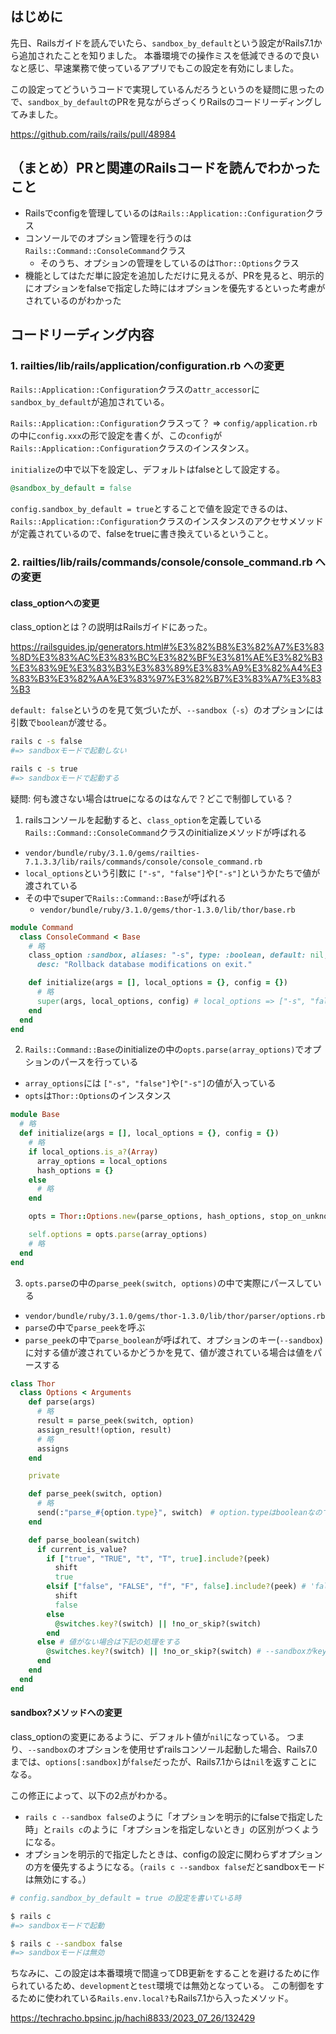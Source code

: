 ## はじめに

先日、Railsガイドを読んでいたら、`sandbox_by_default`という設定がRails7.1から追加されたことを知りました。
本番環境での操作ミスを低減できるので良いなと感じ、早速業務で使っているアプリでもこの設定を有効にしました。

この設定ってどういうコードで実現しているんだろうというのを疑問に思ったので、`sandbox_by_default`のPRを見ながらざっくりRailsのコードリーディングしてみました。

https://github.com/rails/rails/pull/48984

## （まとめ）PRと関連のRailsコードを読んでわかったこと

- Railsでconfigを管理しているのは`Rails::Application::Configuration`クラス
- コンソールでのオプション管理を行うのは`Rails::Command::ConsoleCommand`クラス
  - そのうち、オプションの管理をしているのは`Thor::Options`クラス
- 機能としてはただ単に設定を追加しただけに見えるが、PRを見ると、明示的にオプションをfalseで指定した時にはオプションを優先するといった考慮がされているのがわかった

## コードリーディング内容

### 1. railties/lib/rails/application/configuration.rb への変更

`Rails::Application::Configuration`クラスの`attr_accessor`に`sandbox_by_default`が追加されている。

`Rails::Application::Configuration`クラスって？
=> `config/application.rb`の中に`config.xxx`の形で設定を書くが、この`config`が`Rails::Application::Configuration`クラスのインスタンス。

`initialize`の中で以下を設定し、デフォルトはfalseとして設定する。

```ruby
@sandbox_by_default = false
```

`config.sandbox_by_default = true`とすることで値を設定できるのは、
`Rails::Application::Configuration`クラスのインスタンスのアクセサメソッドが定義されているので、falseをtrueに書き換えているということ。

### 2. railties/lib/rails/commands/console/console_command.rb への変更

#### class_optionへの変更

class_optionとは？の説明はRailsガイドにあった。

https://railsguides.jp/generators.html#%E3%82%B8%E3%82%A7%E3%83%8D%E3%83%AC%E3%83%BC%E3%82%BF%E3%81%AE%E3%82%B3%E3%83%9E%E3%83%B3%E3%83%89%E3%83%A9%E3%82%A4%E3%83%B3%E3%82%AA%E3%83%97%E3%82%B7%E3%83%A7%E3%83%B3

`default: false`というのを見て気づいたが、`--sandbox`（`-s`）のオプションには引数で`boolean`が渡せる。

```bash
rails c -s false
#=> sandboxモードで起動しない

rails c -s true
#=> sandboxモードで起動する
```

疑問: 何も渡さない場合はtrueになるのはなんで？どこで制御している？

1. railsコンソールを起動すると、`class_option`を定義している`Rails::Command::ConsoleCommand`クラスのinitializeメソッドが呼ばれる
  - `vendor/bundle/ruby/3.1.0/gems/railties-7.1.3.3/lib/rails/commands/console/console_command.rb`
  - `local_options`という引数に `["-s", "false"]`や`["-s"]`というかたちで値が渡されている
  - その中でsuperで`Rails::Command::Base`が呼ばれる
    - `vendor/bundle/ruby/3.1.0/gems/thor-1.3.0/lib/thor/base.rb`

```ruby
module Command
  class ConsoleCommand < Base
    # 略
    class_option :sandbox, aliases: "-s", type: :boolean, default: nil,
      desc: "Rollback database modifications on exit."

    def initialize(args = [], local_options = {}, config = {})
      # 略
      super(args, local_options, config) # local_options => ["-s", "false"]や["-s"]
    end
  end
end
```

2. `Rails::Command::Base`のinitializeの中の`opts.parse(array_options)`でオプションのパースを行っている
  - `array_options`には `["-s", "false"]`や`["-s"]`の値が入っている
  - `opts`は`Thor::Options`のインスタンス

```ruby
module Base
  # 略
  def initialize(args = [], local_options = {}, config = {})
    # 略
    if local_options.is_a?(Array)
      array_options = local_options
      hash_options = {}
    else
      # 略
    end

    opts = Thor::Options.new(parse_options, hash_options, stop_on_unknown, disable_required_check, relations)

    self.options = opts.parse(array_options)
    # 略
  end
end
```

3. `opts.parse`の中の`parse_peek(switch, options)`の中で実際にパースしている
  - `vendor/bundle/ruby/3.1.0/gems/thor-1.3.0/lib/thor/parser/options.rb`
  - `parse`の中で`parse_peek`を呼ぶ
  - `parse_peek`の中で`parse_boolean`が呼ばれて、オプションのキー(`--sandbox`)に対する値が渡されているかどうかを見て、値が渡されている場合は値をパースする

```ruby
class Thor
  class Options < Arguments
    def parse(args)
      # 略
      result = parse_peek(switch, option)
      assign_result!(option, result)
      # 略
      assigns
    end

    private

    def parse_peek(switch, option)
      # 略
      send(:"parse_#{option.type}", switch)　# option.typeはbooleanなのでparse_booleanメソッドが呼ばれる
    end

    def parse_boolean(switch)
      if current_is_value?
        if ["true", "TRUE", "t", "T", true].include?(peek)
          shift
          true
        elsif ["false", "FALSE", "f", "F", false].include?(peek) # 'false'という文字をfalseにする
          shift
          false
        else
          @switches.key?(switch) || !no_or_skip?(switch)
        end
      else # 値がない場合は下記の処理をする
        @switches.key?(switch) || !no_or_skip?(switch) # --sandboxがkeyに含まれているのでtrueを返す
      end
    end
  end
end
```

#### sandbox?メソッドへの変更

class_optionの変更にあるように、デフォルト値が`nil`になっている。
つまり、`--sandbox`のオプションを使用せずrailsコンソール起動した場合、Rails7.0までは、`options[:sandbox]`が`false`だったが、Rails7.1からは`nil`を返すことになる。

この修正によって、以下の2点がわかる。
- `rails c --sandbox false`のように「オプションを明示的にfalseで指定した時」と`rails c`のように「オプションを指定しないとき」の区別がつくようになる。
- オプションを明示的で指定したときは、configの設定に関わらずオプションの方を優先するようになる。（`rails c --sandbox false`だとsandboxモードは無効にする。）

```bash
# config.sandbox_by_default = true の設定を書いている時

$ rails c
#=> sandboxモードで起動

$ rails c --sandbox false
#=> sandboxモードは無効
```

ちなみに、この設定は本番環境で間違ってDB更新をすることを避けるために作られているため、`development`と`test`環境では無効となっている。
この制御をするために使われている`Rails.env.local?`もRails7.1から入ったメソッド。

https://techracho.bpsinc.jp/hachi8833/2023_07_26/132429
